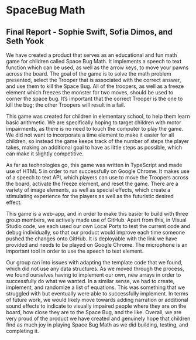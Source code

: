   # SpaceBug Math
  ## Final Report - Sophie Swift, Sofia Dimos, and Seth Yook
  
  We have created a product that serves as an educational and fun math game for children called Space Bug Math. It implements a speech to text function which can be used, as well as the arrow keys, to move your pawns across the board. The goal of the game is to solve the math problem presented, select the Trooper that is associated with the correct answer, and use them to kill the Space Bug. All of the troopers, as well as a freeze element which freezes the monster for two moves, should be used to corner the space bug. It’s important that the correct Trooper is the one to kill the bug; the other Troopers will result in a fail.


  This game was created for children in elementary school, to help them learn basic arithmetic. We are specifically hoping to target children with motor impairments, as there is no need to touch the computer to play the game. We did not want to incorporate a time element to make it easier for all children, so instead the game keeps track of the number of steps the player takes, making an additional goal to have as little steps as possible, which can make it slightly competitive. 


  As far as technologies go, this game was written in TypeScript and made use of HTML 5 in order to run successfully on Google Chrome. It makes use of a speech to text API, which players can use to move the Troopers across the board, activate the freeze element, and reset the game. There are a variety of image elements, as well as special effects, which create a stimulating experience for the players as well as the futuristic desired effect. 


  This game is a web-app, and in order to make this easier to build with three group members, we actively made use of GitHub. Apart from this, in Visual Studio code, we each used our own Local Ports to test the current code and debug individually, so that our product would improve each time someone pushed the changes onto GitHub. It is deployable with the link we have provided and needs to be played on Google Chrome. The microphone is an important tool in order to use the speech to text element.


  Our group ran into issues with adapting the template code that we found, which did not use any data structures. As we moved through the process, we found ourselves having to implement our own, new arrays in order to successfully do what we wanted. In a similar sense, we had to create, implement, and randomize a list of equations. This was something that we struggled with but eventually were able to successfully implement. In terms of future work, we would likely move towards adding narration or additional sound effects to indicate to visually impaired people where they are on the board, how close they are to the Space Bug, and the like. 
Overall, we are very proud of the product we have created and genuinely hope that children find as much joy in playing Space Bug Math as we did building, testing, and completing it. 
